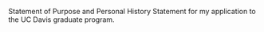 Statement of Purpose and Personal History Statement for my application to the UC Davis graduate program.
